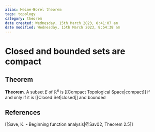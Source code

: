 ```yaml
---
alias: Heine-Borel theorem
tags: topology
category: theorem
date created: Wednesday, 15th March 2023, 8:41:07 am
date modified: Wednesday, 15th March 2023, 8:54:38 am
---
```


# Closed and bounded sets are compact

## Theorem

**Theorem**. A subset $E$ of $\mathbb{R}^n$ is [[Compact Topological Space|compact]] if and only if it is [[Closed Set|closed]] and bounded

## References

[[Save, K. - Beginning function analysis|@Sav02, Theorem 2.5]]

